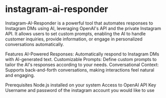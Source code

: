 # instagram-ai-responder
 
Instagram-AI-Responder is a powerful tool that automates responses to Instagram DMs using AI, leveraging OpenAI's API and the private Instagram API. It allows users to set custom prompts, enabling the AI to handle customer inquiries, provide information, or engage in personalized conversations automatically.

Features
AI-Powered Responses: Automatically respond to Instagram DMs with AI-generated text.
Customizable Prompts: Define custom prompts to tailor the AI's responses according to your needs.
Conversational Context: Supports back-and-forth conversations, making interactions feel natural and engaging.

Prerequisites
Node.js installed on your system
Access to OpenAI API Key
Username and password of the instagram account you would like to use
